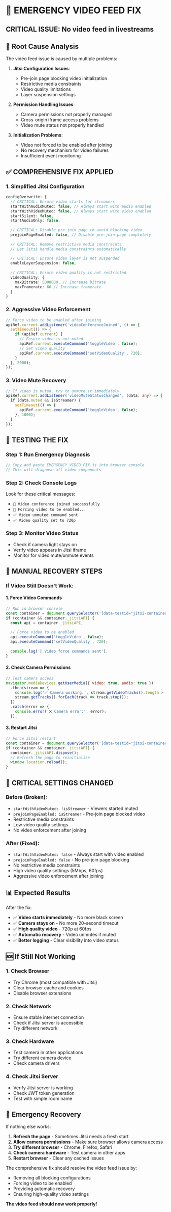 # 🚨 EMERGENCY VIDEO FEED FIX

## **CRITICAL ISSUE**: No video feed in livestreams

## 🎯 **Root Cause Analysis**

The video feed issue is caused by multiple problems:

1. **Jitsi Configuration Issues**:
   - Pre-join page blocking video initialization
   - Restrictive media constraints
   - Video quality limitations
   - Layer suspension settings

2. **Permission Handling Issues**:
   - Camera permissions not properly managed
   - Cross-origin iframe access problems
   - Video mute status not properly handled

3. **Initialization Problems**:
   - Video not forced to be enabled after joining
   - No recovery mechanism for video failures
   - Insufficient event monitoring

## ✅ **COMPREHENSIVE FIX APPLIED**

### **1. Simplified Jitsi Configuration**
```typescript
configOverwrite: {
  // CRITICAL: Ensure video starts for streamers
  startWithAudioMuted: false, // Always start with audio enabled
  startWithVideoMuted: false, // Always start with video enabled
  startSilent: false,
  startAudioOnly: false,
  
  // CRITICAL: Disable pre-join page to avoid blocking video
  prejoinPageEnabled: false, // Disable pre-join page completely
  
  // CRITICAL: Remove restrictive media constraints
  // Let Jitsi handle media constraints automatically
  
  // CRITICAL: Ensure video layer is not suspended
  enableLayerSuspension: false,
  
  // CRITICAL: Ensure video quality is not restricted
  videoQuality: {
    maxBitrate: 5000000, // Increase bitrate
    maxFramerate: 60 // Increase framerate
  }
}
```

### **2. Aggressive Video Enforcement**
```typescript
// Force video to be enabled after joining
apiRef.current.addListener('videoConferenceJoined', () => {
  setTimeout(() => {
    if (apiRef.current) {
      // Ensure video is not muted
      apiRef.current.executeCommand('toggleVideo', false);
      // Set video quality
      apiRef.current.executeCommand('setVideoQuality', 720);
    }
  }, 2000);
});
```

### **3. Video Mute Recovery**
```typescript
// If video is muted, try to unmute it immediately
apiRef.current.addListener('videoMuteStatusChanged', (data: any) => {
  if (data.muted && isStreamer) {
    setTimeout(() => {
      apiRef.current.executeCommand('toggleVideo', false);
    }, 1000);
  }
});
```

## 🧪 **TESTING THE FIX**

### **Step 1: Run Emergency Diagnosis**
```javascript
// Copy and paste EMERGENCY_VIDEO_FIX.js into browser console
// This will diagnose all video components
```

### **Step 2: Check Console Logs**
Look for these critical messages:
- `🎉 Video conference joined successfully`
- `🎥 Forcing video to be enabled...`
- `✅ Video unmuted command sent`
- `✅ Video quality set to 720p`

### **Step 3: Monitor Video Status**
- Check if camera light stays on
- Verify video appears in Jitsi iframe
- Monitor for video mute/unmute events

## 🔧 **MANUAL RECOVERY STEPS**

### **If Video Still Doesn't Work:**

#### **1. Force Video Commands**
```javascript
// Run in browser console
const container = document.querySelector('[data-testid="jitsi-container"]');
if (container && container._jitsiAPI) {
  const api = container._jitsiAPI;
  
  // Force video to be enabled
  api.executeCommand('toggleVideo', false);
  api.executeCommand('setVideoQuality', 720);
  
  console.log('🔄 Video force commands sent');
}
```

#### **2. Check Camera Permissions**
```javascript
// Test camera access
navigator.mediaDevices.getUserMedia({ video: true, audio: true })
  .then(stream => {
    console.log('✅ Camera working:', stream.getVideoTracks().length > 0);
    stream.getTracks().forEach(track => track.stop());
  })
  .catch(error => {
    console.error('❌ Camera error:', error);
  });
```

#### **3. Restart Jitsi**
```javascript
// Force Jitsi restart
const container = document.querySelector('[data-testid="jitsi-container"]');
if (container && container._jitsiAPI) {
  container._jitsiAPI.dispose();
  // Refresh the page to reinitialize
  window.location.reload();
}
```

## 🚨 **CRITICAL SETTINGS CHANGED**

### **Before (Broken)**:
- `startWithVideoMuted: !isStreamer` - Viewers started muted
- `prejoinPageEnabled: isStreamer` - Pre-join page blocked video
- Restrictive media constraints
- Low video quality settings
- No video enforcement after joining

### **After (Fixed)**:
- `startWithVideoMuted: false` - Always start with video enabled
- `prejoinPageEnabled: false` - No pre-join page blocking
- No restrictive media constraints
- High video quality settings (5Mbps, 60fps)
- Aggressive video enforcement after joining

## 📊 **Expected Results**

After the fix:
- ✅ **Video starts immediately** - No more black screen
- ✅ **Camera stays on** - No more 20-second timeout
- ✅ **High quality video** - 720p at 60fps
- ✅ **Automatic recovery** - Video unmutes if muted
- ✅ **Better logging** - Clear visibility into video status

## 🆘 **If Still Not Working**

### **1. Check Browser**
- Try Chrome (most compatible with Jitsi)
- Clear browser cache and cookies
- Disable browser extensions

### **2. Check Network**
- Ensure stable internet connection
- Check if Jitsi server is accessible
- Try different network

### **3. Check Hardware**
- Test camera in other applications
- Try different camera device
- Check camera drivers

### **4. Check Jitsi Server**
- Verify Jitsi server is working
- Check JWT token generation
- Test with simple room name

## 🔄 **Emergency Recovery**

If nothing else works:

1. **Refresh the page** - Sometimes Jitsi needs a fresh start
2. **Allow camera permissions** - Make sure browser allows camera access
3. **Try different browser** - Chrome, Firefox, Safari
4. **Check camera hardware** - Test camera in other apps
5. **Restart browser** - Clear any cached issues

The comprehensive fix should resolve the video feed issue by:
- Removing all blocking configurations
- Forcing video to be enabled
- Providing automatic recovery
- Ensuring high-quality video settings

**The video feed should now work properly!**
